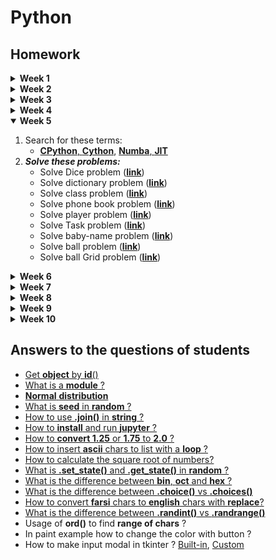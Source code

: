 # Python
## Homework


<details>
   <summary><strong>Week 1</strong></summary>

   1. Search for these terms:
      - IDE, Compiler, Interpreter
   2. ***Solve these problems***:
      - [**Triangles**](/exercises/01/easy-01-triangle.py) <sub>[[ANSWERS 1](/exercises/01/easy-01-triangle-answer.py)]</sub>, <sub>[[ANSWERS 2](/exercises/01/easy-01-triangle-answer2.py)]</sub>
   3. Read, Review and practice:
      - [**TicTocToe**](/exercises/01/hard-01-xo-game.py)
</details>

<details>
   <summary><strong>Week 2</strong></summary>
   
   1. Search for these terms:
      - CLI, GUI
      - Bit, Byte
      - Error, Debug
   2. Read, Review and practice [**Operators**](/lessons/python/concepts/operators), [**Strings**](/lessons/python/concepts/string/) and [**Randoms**](/lessons/python/concepts/random/)
   3. ***Solve these problems*** ([**link**](/exercises/exercise-general-week-02.py)) <sub>[[ANSWERS](/exercises/exercise-general-week-02-answer.py)]</sub>
      - In Strings
        - Find vs Index?
        - Partition vs Split?
</details>

<details>
   <summary><strong>Week 3</strong></summary>
   
   1. Search for these terms:
      - Array, Stack, Queue, Tree, Graph
      - Syntax, OpenSource, SourceCode
      - [**Ons's Complement** and **Two's Complement**](/lessons/data-structure/ones-twos-complement.py)
   2. Read about python [**Collections**](/lessons/python/concepts/collections/)
   3. Review and practice [**Operators**](/lessons/python/concepts/operators)
   4. ***Solve these problems*** ([**link**](/exercises/exercise-general-week-03.py)) <sub>[[ANSWERS](/exercises/exercise-general-week-03-answer.py)]</sub>
</details>

<details>
   <summary><strong>Week 4</strong></summary>
   
   1. Search for these terms:
      - Refactor, Reformat
      - Function, Method
      - [**Oct**, **Hex**, **Binary**, **Decimal**, **Character**, **ASCII**](/lessons/algorithm/base/base-of-numbers.py)
   2. ***Solve these problems*** ([**link**](/exercises/exercise-general-week-04.py)) <sub>[[ANSWERS](/exercises/exercise-general-week-04-answer.py)]</sub>
</details>

<details open>
   <summary><strong>Week 5</strong></summary>
   
   1. Search for these terms:
      - [**CPython**, **Cython**](/lessons/python/runtimes/test-cython.py), [**Numba**, **JIT**](/lessons/python/runtimes/test-numba.py)
   2. ***Solve these problems:***
      - Solve Dice problem ([**link**](/exercises/exercise-general-week-05-08.py))
      - Solve dictionary problem ([**link**](/exercises/exercise-general-week-05-01.py))
      - Solve class problem ([**link**](/exercises/exercise-general-week-05-02.py))
      - Solve phone book problem ([**link**](/exercises/exercise-general-week-05-05.py))
      - Solve player problem ([**link**](/exercises/exercise-general-week-05-07.py))
      - Solve Task problem ([**link**](/exercises/exercise-general-week-05-09.py))
      - Solve baby-name problem ([**link**](/exercises/exercise-general-week-05-10.py))
      - Solve ball problem ([**link**](/exercises/exercise-general-week-05-03.py))
      - Solve ball Grid problem ([**link**](/exercises/exercise-general-week-05-04.py))
</details>

<details>
   <summary><strong>Week 6</strong></summary>

   1. Search for these terms:
      - **Argument**, **Attribute**, **Parameter**, **Variable**, **Property**
   2. ***Solve these problems:***
      - Solve animal problem ([**link**](/exercises/exercise-general-week-05-06.py))
</details>

<details>
   <summary><strong>Week 7</strong></summary>

   1. Search for these terms:
      - **Shadow**
      - **Constructor**
      - **Implementation**
      - **Overload**, **Override**
      - **Inheritance**, **Instantiation**
      - **Encapsulation**, **Polymorphism**
      - [**Magic Method**, **Class Method**, **Instance Method**, **Static Method**](/lessons/python/concepts/object-oriented/types-of-methods.py)
   2. ***Solve these problems*** ([**link**](/exercises/exercise-general-week-07.py))
</details>

<details>
   <summary><strong>Week 8</strong></summary>
   
   1. Search for these terms:
      - ...
   2. ***Solve these problems*** ([**link**](/exercises/exercise-general-week-08.py))
</details>

<details>
   <summary><strong>Week 9</strong></summary>
   
   1. Search for these terms:
      - ...
   2. ***Solve these problems*** ([**link**](/exercises/exercise-general-week-09.py))
</details>

<details>
   <summary><strong>Week 10</strong></summary>
   
   1. Search for these terms:
      - ...
   2. ***Solve these problems*** ([**link**](/exercises/exercise-general-week-10.py))
</details>



## Answers to the questions of students
- [Get **object** by **id**()](/students/questions/object-get-by-id.py)
- [What is a **module** ?](/students/questions/module-import.py)
- [**Normal** **distribution**](/students/statistics/distribution/normal-distribution.py)
- [What is **seed** in **random** ?](/students/questions/random-seed.py)
- [How to use **.join()** in **string** ?](/students/questions/string-join.py)
- [How to **install** and run **jupyter** ?](/lessons/python/installation/README-FARSI.md)
- [How to **convert 1.25** or **1.75** to **2.0** ?](/students/questions/math-ceil.py)
- [How to insert **ascii** chars to list with a **loop** ?](/students/questions/string-ascii-loop.py)
- [How to calculate the square root of numbers?](/students/questions/math-sqrt.py)
- [What is **.set_state()** and **.get_state()** in **random** ?](/students/questions/random-get-set-state.py)
- [What is the difference between **bin**, **oct** and **hex** ?](/lessons/algorithm/base/base-of-numbers.py)
- [What is the difference between **.choice()** vs **.choices()**](/students/questions/random-choice-vs-choices.py)
- [How to convert **farsi** chars to **english** chars with **replace**?](/students/questions/string-replace-english-numbers.py)
- [What is the difference between **.randint()** vs **.randrange()**](/students/questions/random-randint-vs-randrange.py)
- Usage of **ord()** to find **range of chars** ?
- In paint example how to change the color with button ?
- How to make input modal in tkinter ? [Built-in](/lessons/python/modules/tkinter/tkinter_ask_with_input.py), [Custom](/lessons/python/modules/tkinter/tkinter_ask_with_custom_input.py)
